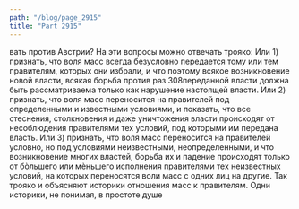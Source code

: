 ```yaml
---
path: "/blog/page_2915"
title: "Part 2915"
---
```


вать против Австрии?
На эти вопросы можно отвечать трояко:
Или 1) признать, что воля масс всегда безусловно передается тому или тем правителям, которых они избрали, и что поэтому всякое возникновение новой власти, всякая борьба против раз 308переданной власти должна быть рассматриваема только как нарушение настоящей власти.
Или 2) признать, что воля масс переносится на правителей под определенными и известными условиями, и показать, что все стеснения, столкновения и даже уничтожения власти происходят от несоблюдения правителями тех условий, под которыми им передана власть.
Или 3) признать, что воля масс переносится на правителей условно, но под условиями неизвестными, неопределенными, и что возникновение многих властей, борьба их и падение происходят только от бòльшего или мèньшего исполнения правителями тех неизвестных условий, на которых переносятся воли масс с одних лиц на другие.
Так трояко и объясняют историки отношения масс к правителям.
Одни историки, не понимая, в простоте душе
